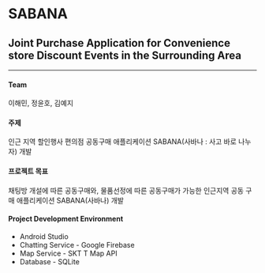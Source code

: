 # SABANA
## Joint Purchase Application for Convenience store Discount Events in the Surrounding Area

---

#### Team
이해민, 정윤호, 김예지

#### 주제
인근 지역 할인행사 편의점 공동구매 애플리케이션 SABANA(사바나 : 사고 바로 나누자) 개발

#### 프로젝트 목표
채팅방 개설에 따른 공동구매와, 물품선정에 따른 공동구매가 가능한 인근지역 공동 구매 애플리케이션 SABANA(사바나) 개발

#### Project Development Environment
- Android Studio
- Chatting Service - Google Firebase
- Map Service - SKT T Map API
- Database - SQLite
